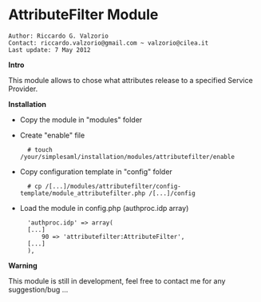 AttributeFilter Module
=====================

	Author: Riccardo G. Valzorio 
	Contact: riccardo.valzorio@gmail.com ~ valzorio@cilea.it
	Last update: 7 May 2012

**Intro**

This module allows to chose what attributes release to a specified Service Provider.

**Installation**

* Copy the module in "modules" folder

* Create "enable" file

		# touch /your/simplesaml/installation/modules/attributefilter/enable

* Copy configuration template in "config" folder

		# cp /[...]/modules/attributefilter/config-template/module_attributefilter.php /[...]/config

* Load the module in config.php (authproc.idp array)

		'authproc.idp' => array(
		[...]
			90 => 'attributefilter:AttributeFilter',
		[...]
		),

**Warning**

This module is still in development, feel free to contact me for any suggestion/bug ...
